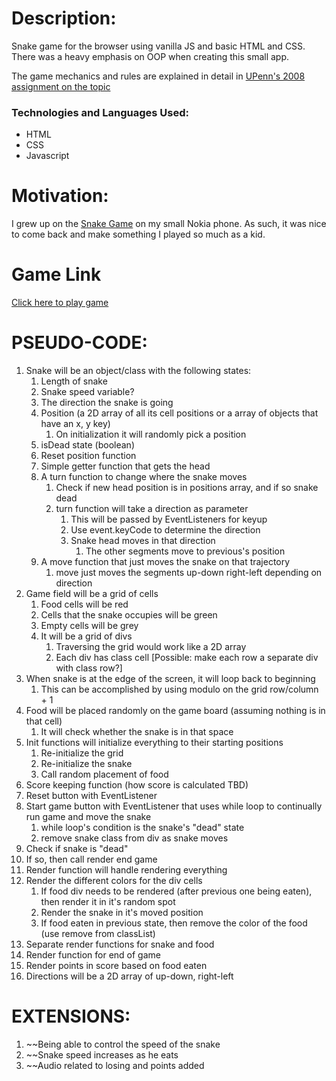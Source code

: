 # Description:
Snake game for the browser using vanilla JS and basic HTML and CSS. There was a heavy emphasis on OOP when creating this small app. 

The game mechanics and rules are explained in detail in [UPenn's 2008 assignment on the topic](https://www.cis.upenn.edu/~matuszek/cit591-2008/Assignments/11-snake.html)

### Technologies and Languages Used:
- HTML
- CSS
- Javascript

# Motivation:
I grew up on the [Snake Game](https://en.wikipedia.org/wiki/Snake_(video_game_genre)) on my small Nokia phone. As such, it was nice to come back and make something I played so much as a kid.

# Game Link
[Click here to play game](https://danyeric123.github.io/retro-snake-browser-game/)


# PSEUDO-CODE:
1. Snake will be an object/class with the following states:
   1. Length of snake
   2. Snake speed variable?
   3. The direction the snake is going
   4. Position (a 2D array of all its cell positions or a array of objects that have an x, y key)
      1. On initialization it will randomly pick a position
   5. isDead state (boolean)
   6. Reset position function
   7. Simple getter function that gets the head
   8. A turn function to change where the snake moves
      1. Check if new head position is in positions array, and if so snake dead
      2. turn function will take a direction as parameter
         1. This will be passed by EventListeners for keyup
         2. Use event.keyCode to determine the direction
         3. Snake head moves in that direction
            1. The other segments move to previous's position
   9. A move function that just moves the snake on that trajectory
      1.  move just moves the segments up-down right-left depending on direction
2. Game field will be a grid of cells
   1. Food cells will be red
   2. Cells that the snake occupies will be green
   3. Empty cells will be grey
   4. It will be a grid of divs
      1. Traversing the grid would work like a 2D array
      2. Each div has class cell
      [Possible: make each row a separate div with class row?]
3. When snake is at the edge of the screen, it will loop back to beginning
   1. This can be accomplished by using modulo on the grid row/column + 1
4. Food will be placed randomly on the game board (assuming nothing is in that cell)
   1. It will check whether the snake is in that space
5. Init functions will initialize everything to their starting positions
   1. Re-initialize the grid
   2. Re-initialize the snake
   3. Call random placement of food
6. Score keeping function (how score is calculated TBD)
7. Reset button with EventListener
8. Start game button with EventListener that uses while loop to continually run game and move the snake
   1. while loop's condition is the snake's "dead" state
   2. remove snake class from div as snake moves
9.  Check if snake is "dead"
   3. If so, then call render end game
10. Render function will handle rendering everything
   4. Render the different colors for the div cells
      1. If food div needs to be rendered (after previous one being eaten), then render it in it's random spot
      2. Render the snake in it's moved position
      3. If food eaten in previous state, then remove the color of the food (use remove from classList)
   5. Separate render functions for snake and food
   6. Render function for end of game
   7. Render points in score based on food eaten
11. Directions will be a 2D array of up-down, right-left

# EXTENSIONS:
1. ~~Being able to control the speed of the snake
2. ~~Snake speed increases as he eats
3. ~~Audio related to losing and points added
